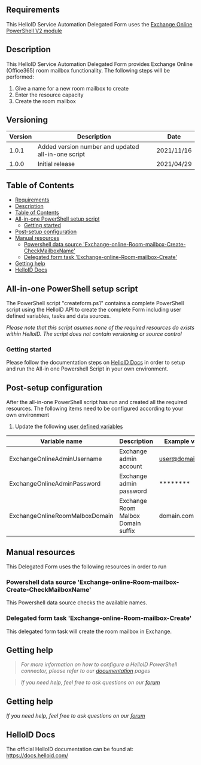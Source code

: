<!-- Requirements -->
## Requirements
This HelloID Service Automation Delegated Form uses the [Exchange Online PowerShell V2 module](https://docs.microsoft.com/en-us/powershell/exchange/exchange-online-powershell-v2?view=exchange-ps)

<!-- Description -->
## Description
This HelloID Service Automation Delegated Form provides Exchange Online (Office365) room mailbox functionality. The following steps will be performed:
 1. Give a name for a new room mailbox to create
 2. Enter the resource capacity
 3. Create the room mailbox

 ## Versioning
| Version | Description | Date |
| - | - | - |
| 1.0.1   | Added version number and updated all-in-one script | 2021/11/16  |
| 1.0.0   | Initial release | 2021/04/29  |

<!-- TABLE OF CONTENTS -->
## Table of Contents
- [Requirements](#requirements)
- [Description](#description)
- [Table of Contents](#table-of-contents)
- [All-in-one PowerShell setup script](#all-in-one-powershell-setup-script)
  - [Getting started](#getting-started)
- [Post-setup configuration](#post-setup-configuration)
- [Manual resources](#manual-resources)
  - [Powershell data source 'Exchange-online-Room-mailbox-Create-CheckMailboxName'](#powershell-data-source-exchange-online-room-mailbox-create-checkmailboxname)
  - [Delegated form task 'Exchange-online-Room-mailbox-Create'](#delegated-form-task-exchange-online-room-mailbox-create)
- [Getting help](#getting-help)
- [HelloID Docs](#helloid-docs)


## All-in-one PowerShell setup script
The PowerShell script "createform.ps1" contains a complete PowerShell script using the HelloID API to create the complete Form including user defined variables, tasks and data sources.

 _Please note that this script asumes none of the required resources do exists within HelloID. The script does not contain versioning or source control_


### Getting started
Please follow the documentation steps on [HelloID Docs](https://docs.helloid.com/hc/en-us/articles/360017556559-Service-automation-GitHub-resources) in order to setup and run the All-in one Powershell Script in your own environment.

 
## Post-setup configuration
After the all-in-one PowerShell script has run and created all the required resources. The following items need to be configured according to your own environment
 1. Update the following [user defined variables](https://docs.helloid.com/hc/en-us/articles/360014169933-How-to-Create-and-Manage-User-Defined-Variables)

| Variable name                     | Description                           | Example value     |
| --------------------------------- | ------------------------------------- | ----------------- |
| ExchangeOnlineAdminUsername       | Exchange admin account                | user@domain.com   |
| ExchangeOnlineAdminPassword       | Exchange admin password               | ********          |
| ExchangeOnlineRoomMalboxDomain    | Exchange Room Malbox Domain suffix    | domain.com        |


## Manual resources
This Delegated Form uses the following resources in order to run

### Powershell data source 'Exchange-online-Room-mailbox-Create-CheckMailboxName'
This Powershell data source checks the available names.

### Delegated form task 'Exchange-online-Room-mailbox-Create'
This delegated form task will create the room mailbox in Exchange.


## Getting help
> _For more information on how to configure a HelloID PowerShell connector, please refer to our [documentation](https://docs.helloid.com/hc/en-us/articles/360012518799-How-to-add-a-target-system) pages_

> _If you need help, feel free to ask questions on our [forum](https://forum.helloid.com)_

## Getting help
_If you need help, feel free to ask questions on our [forum](https://forum.helloid.com/forum/helloid-connectors/service-automation/372-helloid-sa-exchange-online-create-room-mailbox)_

## HelloID Docs
The official HelloID documentation can be found at: https://docs.helloid.com/
